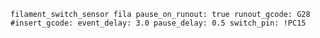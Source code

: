 ``
filament_switch_sensor fila
pause_on_runout: true
runout_gcode: G28
#insert_gcode:
event_delay: 3.0
pause_delay: 0.5
switch_pin: !PC15
``
